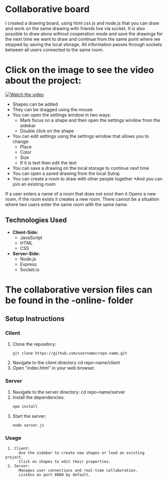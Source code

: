 # Collaborative board

I created a drawing board, using html css js and node.js that you can draw and work on the same drawing with friends live via socket.
It is also possible to draw alone without cooperation mode and save the drawings for the next time we want to draw and continue from the same point where we stopped by saving the local storage,
All information passes through sockets between all users connected to the same room.


# Click on the image to see the video about the project:
[![Watch the video](https://i.ytimg.com/vi/lNyhSA_tsoA/hqdefault.jpg?sqp=-oaymwEbCKgBEF5IVfKriqkDDggBFQAAiEIYAXABwAEG\u0026rs=AOn4CLAG7v0PENaHYST29gr0kLy5w9u3Eg)](https://www.youtube.com/watch?v=lNyhSA_tsoA)

* Shapes can be added
* They can be dragged using the mouse
* You can open the settings window in two ways:
     - Mark focus on a shape and then open the settings window from the sidebar
     - Double click on the shape
* You can edit settings using the settings window that allows you to change:
    - Place
    - Color
    - Size
    - If it is text then edit the text
* You can save a drawing on the local storage to continue next time
* You can open a saved drawing from the local Sutraj
* You can create a room to draw with other people together
*And you can join an existing room

If a user enters a name of a room that does not exist then it
   Opens a new room, if the room exists it creates a new room.
There cannot be a situation where two users enter the same room with the same name.

## Technologies Used
- **Client-Side:**
  - JavaScript
  - HTML
  - CSS
- **Server-Side:**
  - Node.js
  - Express
  - Socket.io

# The collaborative version files can be found in the -online- folder

## Setup Instructions

### Client
1. Clone the repository:
   ```bash
   git clone https://github.com/username/repo-name.git
2. Navigate to the client directory
   cd repo-name/client
4. Open "index.html" in your web browser.

### Server
1. Navigate to the server directory:
   cd repo-name/server
2. Install the dependencies:
   ```bash
   npm install
3. Start the server:
   ```bash
   node server.js

 ### Usage
     1. Client:
          Use the sidebar to create new shapes or load an existing project.
          Click on shapes to edit their properties.
     2. Server:
          Manages user connections and real-time collaboration.
          Listens on port 8080 by default.

